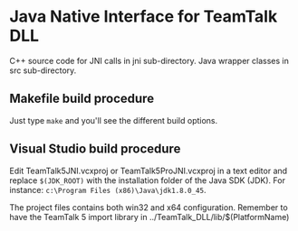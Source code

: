 # Java Native Interface for TeamTalk DLL

C++ source code for JNI calls in jni sub-directory.
Java wrapper classes in src sub-directory.

## Makefile build procedure

Just type ```make``` and you'll see the different build options.

## Visual Studio build procedure

Edit TeamTalk5JNI.vcxproj or TeamTalk5ProJNI.vcxproj in a text editor and replace
```$(JDK_ROOT)``` with the installation folder of the Java SDK (JDK). For instance:
```c:\Program Files (x86)\Java\jdk1.8.0_45```.

The project files contains both win32 and x64 configuration. Remember
to have the TeamTalk 5 import library in ../TeamTalk_DLL/lib/$(PlatformName)
